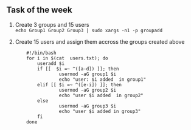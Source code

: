 ## Task of the week

1. Create 3 groups and 15 users  
   `echo Group1 Group2 Group3 | sudo xargs -n1 -p groupadd`

2. Create 15 users and assign them accross the groups created above  
    
    ```
        #!/bin/bash
        for i in $(cat  users.txt); do
            useradd $i 
            if [[  $i =~ ^([a-d]) ]]; then
                    usermod -aG group1 $i
                    echo "user: $i added  in group1"
            elif [[ $i =~ ^([e-i]) ]]; then
                    usermod -aG group2 $i
                    echo "user $i added  in group2"
            else
                    usermod -aG group3 $i
                    echo "user $i added in group3"
            fi         
        done
    ```